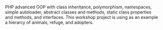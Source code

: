 PHP advanced OOP with class inheritance, polymorphism, namespaces, simple autoloader, abstract classes and methods, static class properties and methods, and interfaces. 
This workshop project is using as an example a hierarcy of animals, refuge, and adopters.
